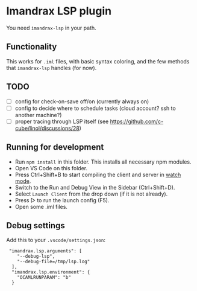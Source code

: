 # Imandrax LSP plugin

You need `imandrax-lsp` in your path.

## Functionality

This works for `.iml` files, with basic syntax coloring, and the few methods
that `imandrax-lsp` handles (for now).

## TODO

- [ ] config for check-on-save off/on (currently always on)
- [ ] config to decide where to schedule tasks (cloud account? ssh to another machine?)
- [ ] proper tracing through LSP itself (see https://github.com/c-cube/linol/discussions/28)

## Running for development

- Run `npm install` in this folder. This installs all necessary npm modules.
- Open VS Code on this folder.
- Press Ctrl+Shift+B to start compiling the client and server in [watch mode](https://code.visualstudio.com/docs/editor/tasks#:~:text=The%20first%20entry%20executes,the%20HelloWorld.js%20file.).
- Switch to the Run and Debug View in the Sidebar (Ctrl+Shift+D).
- Select `Launch Client` from the drop down (if it is not already).
- Press ▷ to run the launch config (F5).
- Open some .iml files.

## Debug settings

Add this to your `.vscode/settings.json`:

```
 "imandrax.lsp.arguments": [
    "--debug-lsp",
    "--debug-file=/tmp/lsp.log"
  ],
  "imandrax.lsp.environment": {
    "OCAMLRUNPARAM": "b"
  }
```
